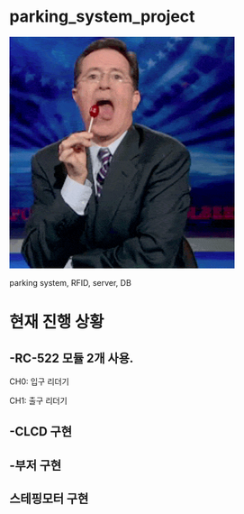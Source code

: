 # parking_system_project
![](놀릴때.gif)

parking system, RFID, server, DB


현재 진행 상황
================================================



-RC-522 모듈 2개 사용.
------------------------------------------------
CH0: 입구 리더기

CH1: 출구 리더기


-CLCD 구현
------------------------------------------------



-부저 구현
------------------------------------------------

스테핑모터 구현
------------------------------------------------

